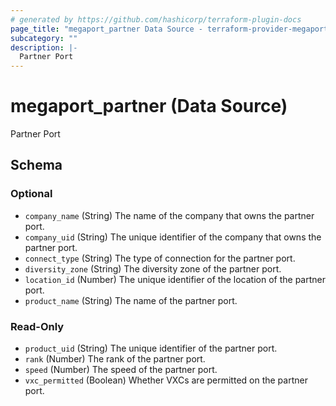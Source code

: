 ```yaml
---
# generated by https://github.com/hashicorp/terraform-plugin-docs
page_title: "megaport_partner Data Source - terraform-provider-megaport"
subcategory: ""
description: |-
  Partner Port
---
```


# megaport_partner (Data Source)

Partner Port



<!-- schema generated by tfplugindocs -->
## Schema

### Optional

- `company_name` (String) The name of the company that owns the partner port.
- `company_uid` (String) The unique identifier of the company that owns the partner port.
- `connect_type` (String) The type of connection for the partner port.
- `diversity_zone` (String) The diversity zone of the partner port.
- `location_id` (Number) The unique identifier of the location of the partner port.
- `product_name` (String) The name of the partner port.

### Read-Only

- `product_uid` (String) The unique identifier of the partner port.
- `rank` (Number) The rank of the partner port.
- `speed` (Number) The speed of the partner port.
- `vxc_permitted` (Boolean) Whether VXCs are permitted on the partner port.
